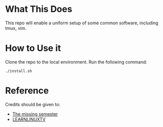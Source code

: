 # What This Does
This repo will enable a uniform setup of some common software, including tmux, vim.

# How to Use it
Clone the repo to the local environment. Run the following command:
```
./install.sh
```

# Reference
Credits should be given to:
- [The missing semester](https://github.com/missing-semester/missing-semester)
- [LEARNLINUXTV](https://pastebin.com/CDEVZTSC)
